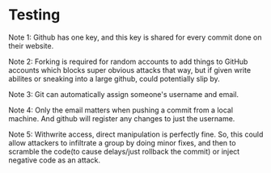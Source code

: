 # Testing

Note 1: Github has one key, and this key is shared for every commit done on their website.

Note 2: Forking is required for random accounts to add things to GitHub accounts which blocks super obvious attacks that way, but if given write abilites or sneaking into a large github, could potentially slip by.

Note 3: Git can automatically assign someone's username and email. 

Note 4: Only the email matters when pushing a commit from a local machine. And github will register any changes to just the username.

Note 5: Withwrite access, direct manipulation is perfectly fine. So, this could allow attackers to infiltrate a group by doing minor fixes, and then to scramble the code(to cause delays/just rollback the commit) or inject negative code as an attack.
